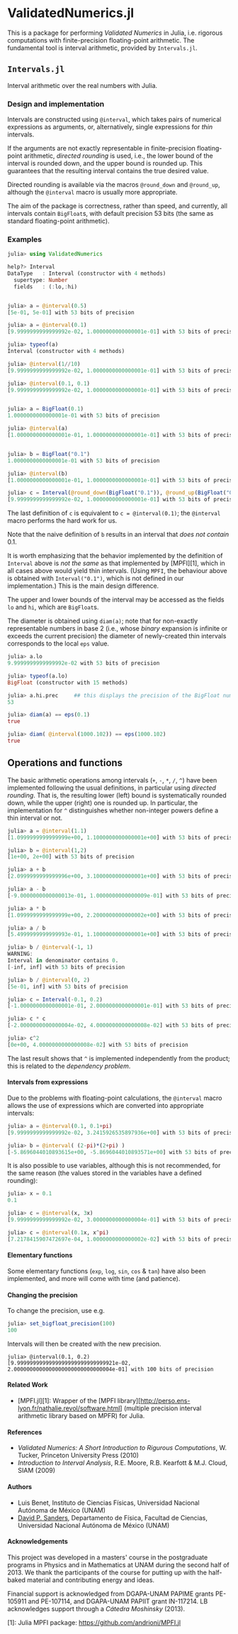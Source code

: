 # ValidatedNumerics.jl #

This is a package for performing *Validated Numerics* in Julia, i.e. rigorous 
computations with finite-precision floating-point arithmetic. 
The fundamental tool is interval arithmetic, provided by `Intervals.jl`.


## `Intervals.jl`

Interval arithmetic over the real numbers with Julia.


### Design and implementation ##

Intervals are constructed using `@interval`, which takes pairs of 
numerical expressions as arguments, or, alternatively, single expressions 
for *thin* intervals. 

If the arguments are not exactly representable in finite-precision floating-point
arithmetic, *directed rounding* is used, i.e., the lower bound of the interval
is rounded down, and the upper bound is rounded up. This guarantees that the 
resulting interval contains the true desired value.

Directed rounding is available via the macros `@round_down` and `@round_up`,
although the `@interval` macro is usually more appropriate.

The aim of the package is correctness, rather than speed,
and currently, all intervals contain `BigFloat`s, with default precision 53 bits
(the same as standard floating-point arithmetic). 



### Examples
```julia
julia> using ValidatedNumerics    

help?> Interval
DataType   : Interval (constructor with 4 methods)
  supertype: Number
  fields   : (:lo,:hi)


julia> a = @interval(0.5)
[5e-01, 5e-01] with 53 bits of precision

julia> a = @interval(0.1)
[9.9999999999999992e-02, 1.0000000000000001e-01] with 53 bits of precision

julia> typeof(a)
Interval (constructor with 4 methods)

julia> @interval(1//10)
[9.9999999999999992e-02, 1.0000000000000001e-01] with 53 bits of precision

julia> @interval(0.1, 0.1)
[9.9999999999999992e-02, 1.0000000000000001e-01] with 53 bits of precision


julia> a = BigFloat(0.1)
1.0000000000000001e-01 with 53 bits of precision

julia> @interval(a)
[1.0000000000000001e-01, 1.0000000000000001e-01] with 53 bits of precision


julia> b = BigFloat("0.1")
1.0000000000000001e-01 with 53 bits of precision

julia> @interval(b)
[1.0000000000000001e-01, 1.0000000000000001e-01] with 53 bits of precision

julia> c = Interval(@round_down(BigFloat("0.1")), @round_up(BigFloat("0.1")))
[9.9999999999999992e-02, 1.0000000000000001e-01] with 53 bits of precision

```

The last definition of `c` is equivalent to `c = @interval(0.1)`; the 
`@interval` macro performs the hard work for us.

Note that the naive definition of `b` results in an interval that *does not contain*
0.1.

It is worth emphasizing that the behavior implemented by the definition of 
`Interval` above is *not the same* as that implemented by [MPFI][1], 
which in all cases above would yield thin intervals. 
(Using `MPFI`, the behaviour above is obtained with `Interval("0.1")`, 
which is not defined in our implementation.) This is the main design difference.

The upper and lower bounds of the interval may be accessed as the fields 
`lo` and `hi`, which are `BigFloat`s. 

The diameter is obtained using `diam(a)`; 
note that for non-exactly representable numbers in base 2 
(i.e., whose *binary* expansion is infinite or exceeds the current precision)
 the diameter of newly-created thin intervals corresponds to the local `eps` value.

```julia
julia> a.lo
9.9999999999999992e-02 with 53 bits of precision

julia> typeof(a.lo)
BigFloat (constructor with 15 methods)

julia> a.hi.prec     ## this displays the precision of the BigFloat number
53

julia> diam(a) == eps(0.1)
true

julia> diam( @interval(1000.102)) == eps(1000.102)
true

```

## Operations and functions ##
The basic arithmetic operations among intervals (`+`, `-`, `*`, `/`, `^`) 
have been implemented following the usual definitions, in particular using
*directed rounding*. That is, the resulting lower (left) bound is 
systematically rounded down, while the upper (right) one is rounded up. 
In particular, the implementation for `^` distinguishes whether non-integer 
powers define a thin interval or not.

```julia
julia> a = @interval(1.1)
[1.0999999999999999e+00, 1.1000000000000001e+00] with 53 bits of precision

julia> b = @interval(1,2)
[1e+00, 2e+00] with 53 bits of precision

julia> a + b
[2.0999999999999996e+00, 3.1000000000000001e+00] with 53 bits of precision

julia> a - b
[-9.0000000000000013e-01, 1.0000000000000009e-01] with 53 bits of precision

julia> a * b
[1.0999999999999999e+00, 2.2000000000000002e+00] with 53 bits of precision

julia> a / b
[5.4999999999999993e-01, 1.1000000000000001e+00] with 53 bits of precision

julia> b / @interval(-1, 1)
WARNING: 
Interval in denominator contains 0.
[-inf, inf] with 53 bits of precision

julia> b / @interval(0, 2)
[5e-01, inf] with 53 bits of precision

julia> c = Interval(-0.1, 0.2)
[-1.0000000000000001e-01, 2.0000000000000001e-01] with 53 bits of precision

julia> c * c
[-2.0000000000000004e-02, 4.0000000000000008e-02] with 53 bits of precision

julia> c^2
[0e+00, 4.0000000000000008e-02] with 53 bits of precision

```

The last result shows that `^` is implemented independently from the product; 
this is related to the *dependency problem*.


#### Intervals from expressions

Due to the problems with floating-point calculations, the `@interval` macro
allows the use of expressions which are converted into appropriate intervals:

```julia
julia> a = @interval(0.1, 0.1+pi)
[9.9999999999999992e-02, 3.2415926535897936e+00] with 53 bits of precision

julia> b = @interval( (2-pi)*(2+pi) )
[-5.8696044010893615e+00, -5.8696044010893571e+00] with 53 bits of precision
```

It is also possible to use variables, although this is not recommended, for 
the same reason (the values stored in the variables have a defined rounding):

```julia
julia> x = 0.1
0.1

julia> c = @interval(x, 3x)
[9.9999999999999992e-02, 3.0000000000000004e-01] with 53 bits of precision

julia> c = @interval(0.1x, x^pi)
[7.2178415907472697e-04, 1.0000000000000002e-02] with 53 bits of precision

```



#### Elementary functions

Some elementary functions (`exp`, `log`, `sin`, `cos` & `tan`) 
have also been implemented, and more will come with time (and patience).

#### Changing the precision
To change the precision, use e.g.
```julia
julia> set_bigfloat_precision(100)
100
```
Intervals will then be created with the new precision.
```
julia> @interval(0.1, 0.2)
[9.9999999999999999999999999999921e-02, 2.0000000000000000000000000000004e-01] with 100 bits of precision
```


#### Related Work ####
- [MPFI.jl][1]: Wrapper of the [MPFI library][http://perso.ens-lyon.fr/nathalie.revol/software.html] (multiple precision interval arithmetic library based on MPFR) for Julia.

#### References ####
- *Validated Numerics: A Short Introduction to Rigurous Computations*, W. Tucker, Princeton University Press (2010)
- *Introduction to Interval Analysis*, R.E. Moore, R.B. Kearfott & M.J. Cloud, SIAM (2009)

#### Authors ####
- Luis Benet, Instituto de Ciencias Físicas, Universidad Nacional Autónoma de México (UNAM)
- [David P. Sanders](http://sistemas.fciencias.unam.mx/~dsanders), 
Departamento de Física, Facultad de Ciencias, Universidad Nacional Autónoma de México (UNAM)


#### Acknowledgements ##
This project was developed in a masters' course in the postgraduate programs in Physics and in Mathematics at UNAM during the second half of 2013. We thank the participants of the course for putting up with the half-baked material and contributing energy and ideas.

Financial support is acknowledged from DGAPA-UNAM PAPIME grants PE-105911 and PE-107114, and DGAPA-UNAM PAPIIT grant IN-117214. LB acknowledges support through a *Cátedra Moshinsky* (2013).

[1]: Julia MPFI package: <https://github.com/andrioni/MPFI.jl>
